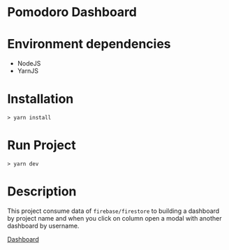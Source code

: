 # Pomodoro Dashboard

# Environment dependencies

- NodeJS
- YarnJS

# Installation

```
> yarn install
```

# Run Project

```
> yarn dev
```

# Description

This project consume data of <code>firebase/firestore</code> to building a dashboard by project name and when you click on column open a modal with another dashboard by username. 

[Dashboard](https://pomodoro-dash.vercel.app)
